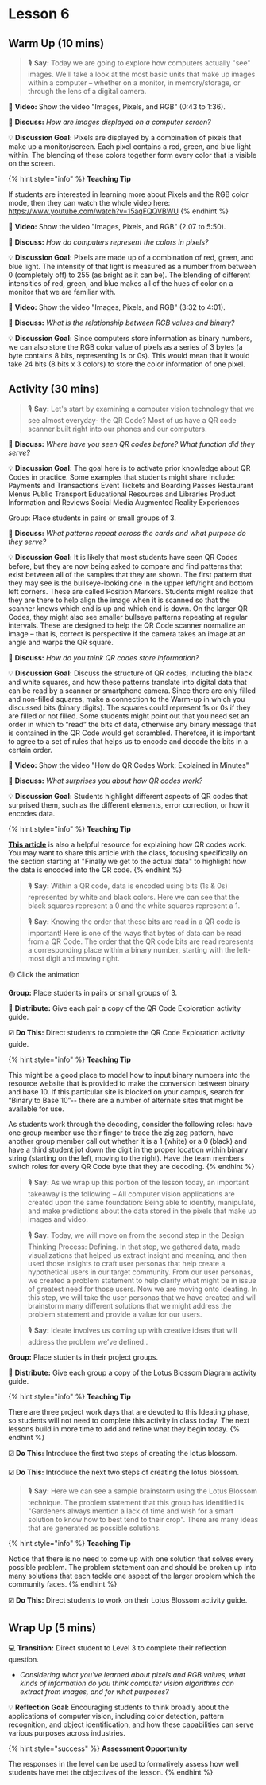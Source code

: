 # Lesson 6

## Warm Up (10 mins)

> 🎙️ **Say:** Today we are going to explore how computers actually "see" images. We'll take a look at the most basic units that make up images within a computer – whether on a monitor, in memory/storage, or through the lens of a digital camera.

🎥 **Video:** Show the video "Images, Pixels, and RGB" (0:43 to 1:36).

💬 **Discuss:** _How are images displayed on a computer screen?_

💡 **Discussion Goal:** Pixels are displayed by a combination of pixels that make up a monitor/screen. Each pixel contains a red, green, and blue light within. The blending of these colors together form every color that is visible on the screen.

{% hint style="info" %}
**Teaching Tip**

If students are interested in learning more about Pixels and the RGB color mode, then they can watch the whole video here: https://www.youtube.com/watch?v=15aqFQQVBWU
{% endhint %}

🎥 **Video:** Show the video "Images, Pixels, and RGB" (2:07 to 5:50).

💬 **Discuss:** _How do computers represent the colors in pixels?_

💡 **Discussion Goal:** Pixels are made up of a combination of red, green, and blue light. The intensity of that light is measured as a number from between 0 (completely off) to 255 (as bright as it can be). The blending of different intensities of red, green, and blue makes all of the hues of color on a monitor that we are familiar with.

🎥 **Video:** Show the video "Images, Pixels, and RGB" (3:32 to 4:01).

💬 **Discuss:** _What is the relationship between RGB values and binary?_

💡 **Discussion Goal:** Since computers store information as binary numbers, we can also store the RGB color value of pixels as a series of 3 bytes (a byte contains 8 bits, representing 1s or 0s). This would mean that it would take 24 bits (8 bits x 3 colors) to store the color information of one pixel.

## Activity (30 mins)

> 🎙️ **Say:** Let's start by examining a computer vision technology that we see almost everyday- the QR Code? Most of us have a QR code scanner built right into our phones and our computers.

💬 **Discuss:** _Where have you seen QR codes before? What function did they serve?_

💡 **Discussion Goal:** The goal here is to activate prior knowledge about QR Codes in practice. Some examples that students might share include: Payments and Transactions Event Tickets and Boarding Passes Restaurant Menus Public Transport Educational Resources and Libraries Product Information and Reviews Social Media Augmented Reality Experiences

Group: Place students in pairs or small groups of 3.

💬 **Discuss:** _What patterns repeat across the cards and what purpose do they serve?_

💡 **Discussion Goal:** It is likely that most students have seen QR Codes before, but they are now being asked to compare and find patterns that exist between all of the samples that they are shown. The first pattern that they may see is the bullseye-looking one in the upper left/right and bottom left corners. These are called Position Markers. Students might realize that they are there to help align the image when it is scanned so that the scanner knows which end is up and which end is down. On the larger QR Codes, they might also see smaller bullseye patterns repeating at regular intervals. These are designed to help the QR Code scanner normalize an image – that is, correct is perspective if the camera takes an image at an angle and warps the QR square.

💬 **Discuss:** _How do you think QR codes store information?_

💡 **Discussion Goal:** Discuss the structure of QR codes, including the black and white squares, and how these patterns translate into digital data that can be read by a scanner or smartphone camera. Since there are only filled and non-filled squares, make a connection to the Warm-up in which you discussed bits (binary digits). The squares could represent 1s or 0s if they are filled or not filled. Some students might point out that you need set an order in which to “read” the bits of data, otherwise any binary message that is contained in the QR Code would get scrambled. Therefore, it is important to agree to a set of rules that helps us to encode and decode the bits in a certain order.

🎥 **Video:** Show the video "How do QR Codes Work: Explained in Minutes"

💬 **Discuss:** _What surprises you about how QR codes work?_

💡 **Discussion Goal:** Students highlight different aspects of QR codes that surprised them, such as the different elements, error correction, or how it encodes data.

{% hint style="info" %}
**Teaching Tip**

[**This article**](https://typefully.com/DanHollick/qr-codes-T7tLlNi) is also a helpful resource for explaining how QR codes work. You may want to share this article with the class, focusing specifically on the section starting at "Finally we get to the actual data" to highlight how the data is encoded into the QR code.
{% endhint %}

> 🎙️ **Say:** Within a QR code, data is encoded using bits (1s & 0s) represented by white and black colors. Here we can see that the black squares represent a 0 and the white squares represent a 1.

> 🎙️ **Say:** Knowing the order that these bits are read in a QR code is important! Here is one of the ways that bytes of data can be read from a QR Code. The order that the QR code bits are read represents a corresponding place within a binary number, starting with the left-most digit and moving right.

🟡 Click the animation

**Group:** Place students in pairs or small groups of 3.

📄 **Distribute:** Give each pair a copy of the QR Code Exploration activity guide.

☑️ **Do This:** Direct students to complete the QR Code Exploration activity guide.

{% hint style="info" %}
**Teaching Tip**

This might be a good place to model how to input binary numbers into the resource website that is provided to make the conversion between binary and base 10. If this particular site is blocked on your campus, search for “Binary to Base 10”-- there are a number of alternate sites that might be available for use.

As students work through the decoding, consider the following roles: have one group member use their finger to trace the zig zag pattern, have another group member call out whether it is a 1 (white) or a 0 (black) and have a third student jot down the digit in the proper location within binary string (starting on the left, moving to the right). Have the team members switch roles for every QR Code byte that they are decoding.
{% endhint %}

> 🎙️ **Say:** As we wrap up this portion of the lesson today, an important takeaway is the following – All computer vision applications are created upon the same foundation: Being able to identify, manipulate, and make predictions about the data stored in the pixels that make up images and video.

> 🎙️ **Say:** Today, we will move on from the second step in the Design Thinking Process: Defining. In that step, we gathered data, made visualizations that helped us extract insight and meaning, and then used those insights to craft user personas that help create a hypothetical users in our target community. From our user personas, we created a problem statement to help clarify what might be in issue of greatest need for those users. Now we are moving onto Ideating. In this step, we will take the user personas that we have created and will brainstorm many different solutions that we might address the problem statement and provide a value for our users.

> 🎙️ **Say:** Ideate involves us coming up with creative ideas that will address the problem we’ve defined..

**Group:** Place students in their project groups.

📄 **Distribute:** Give each group a copy of the Lotus Blossom Diagram activity guide.

{% hint style="info" %}
**Teaching Tip**

There are three project work days that are devoted to this Ideating phase, so students will not need to complete this activity in class today. The next lessons build in more time to add and refine what they begin today.
{% endhint %}

☑️ **Do This:** Introduce the first two steps of creating the lotus blossom.

☑️ **Do This:** Introduce the next two steps of creating the lotus blossom.

> 🎙️ **Say:** Here we can see a sample brainstorm using the Lotus Blossom technique. The problem statement that this group has identified is "Gardeners always mention a lack of time and wish for a smart solution to know how to best tend to their crop". There are many ideas that are generated as possible solutions.

{% hint style="info" %}
**Teaching Tip**

Notice that there is no need to come up with one solution that solves every possible problem. The problem statement can and should be broken up into many solutions that each tackle one aspect of the larger problem which the community faces.
{% endhint %}

☑️ **Do This:** Direct students to work on their Lotus Blossom activity guide.

## Wrap Up (5 mins)

💻 **Transition:** Direct student to Level 3 to complete their reflection question.&#x20;

* _Considering what you've learned about pixels and RGB values, what kinds of information do you think computer vision algorithms can extract from images, and for what purposes?_

💡 **Reflection Goal:** Encouraging students to think broadly about the applications of computer vision, including color detection, pattern recognition, and object identification, and how these capabilities can serve various purposes across industries.

{% hint style="success" %}
**Assessment Opportunity**

The responses in the level can be used to formatively assess how well students have met the objectives of the lesson.
{% endhint %}
